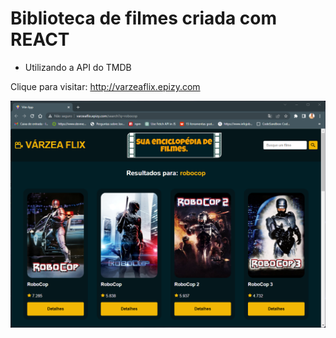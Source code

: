 # Biblioteca de filmes criada com REACT

- Utilizando a API do TMDB

Clique para visitar: http://varzeaflix.epizy.com

<img src="prints/print.png">
